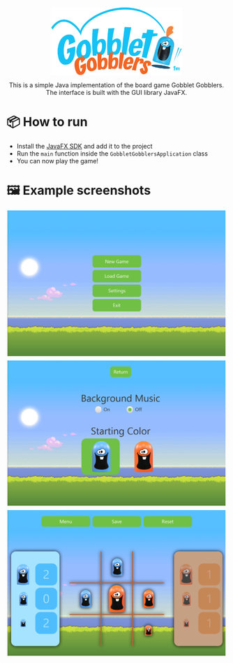 <img src="images/logo.png" style="display: block; width: 300px; margin: 0 auto;" />
<p style="text-align: center;">This is a simple Java implementation of the board game Gobblet Gobblers. The interface is built with the GUI library JavaFX.</p>

# 📦 How to run
- Install the [JavaFX SDK](https://openjfx.io/openjfx-docs/) and add it to the project
- Run the `main` function inside the `GobbletGobblersApplication` class
- You can now play the game!

# 🖼️ Example screenshots
<img src="images/menu.png" style="display: block; width: 500px; margin: 0 auto; margin-bottom: 10px;" />
<img src="images/settings.png" style="display: block; width: 500px; margin: 0 auto; margin-bottom: 10px;" />
<img src="images/gameplay.png" style="display: block; width: 500px; margin: 0 auto;" />
